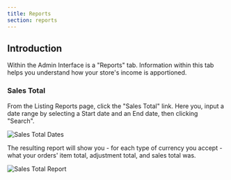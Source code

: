 ```yaml
---
title: Reports
section: reports
---
```


## Introduction

Within the Admin Interface is a "Reports" tab. Information within this tab helps you understand how your store's income is apportioned.

### Sales Total

From the Listing Reports page, click the "Sales Total" link. Here you, input a date range by selecting a Start date and an End date, then clicking "Search".

![Sales Total Dates](../../images/user/sales_total_dates.jpg)

The resulting report will show you - for each type of currency you accept - what your orders' item total, adjustment total, and sales total was.

![Sales Total Report](../../images/user/sales_total_report.jpg)
